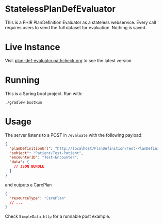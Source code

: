 # StatelessPlanDefEvaluator

This is a FHIR PlanDefinition Evaluator as a stateless webservice. Every call requires users to send the full dataset for evaluation. Nothing is saved.  

# Live Instance

Visit [plan-def-evaluator.pathcheck.org](https://plan-def-evaluator.pathcheck.org/) to see the latest version

# Running

This is a Spring boot project. Run with: 

```
./gradlew bootRun
```

# Usage

The server listens to a POST in `/evaluate` with the following payload:

```json
{
  "planDefinitionUrl": "http://localhost/PlanDefinition/Test-PlanDefinitionCondition-1.0.0",
  "subject": "Patient/Test-Patient",
  "encounterID": "Test-Encounter", 
  "data": {
    // JSON BUNDLE 
  }
}
```

and outputs a CarePlan

```json
{
  "resourceType": "CarePlan"
  // ...
}
```

Check `SimpleData.http` for a runnable post example.  

